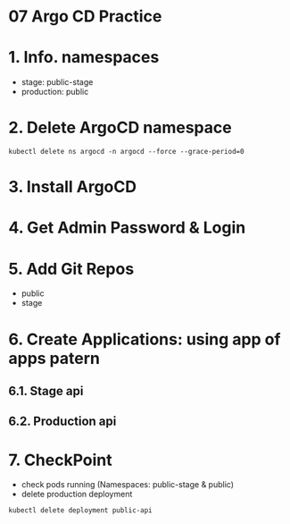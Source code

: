 # 07 Argo CD Practice <!-- omit in toc -->

# 1. Info. namespaces
- stage: public-stage
- production: public
# 2. Delete ArgoCD namespace
```vim
kubectl delete ns argocd -n argocd --force --grace-period=0
```


# 3. Install ArgoCD
# 4. Get Admin Password & Login
# 5. Add Git Repos
- public
- stage
# 6. Create Applications: using app of apps patern
## 6.1. Stage api
## 6.2. Production api

# 7. CheckPoint
- check pods running (Namespaces: public-stage & public)
- delete production deployment
```
kubectl delete deployment public-api
```

